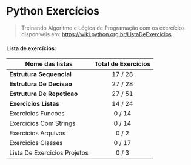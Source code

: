 # **Python Exercícios**
> Treinando Algoritmo e Lógica de Programação com os exercícios disponíveis em: https://wiki.python.org.br/ListaDeExercicios

#### Lista de exercícios:

 Nome  das listas  | Total de Exercícios
----------------------------|:----------------:
**Estrutura Sequencial**        | 17 / 28
**Estrutura De Decisao**        |  27 / 28
**Estrutura De Repeticao**      |  27 / 51
**Exercicios Listas**           |  14 / 24
Exercicios Funcoes          | 0 / 14
Exercicios Com Strings       |  0 / 14
Exercicios Arquivos         |  0 / 2
Exercicios Classes          |  0 / 17
Lista De Exercicios Projetos|  0 / 3
